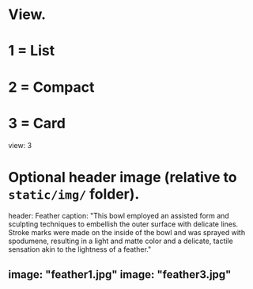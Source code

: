# View.
#   1 = List
#   2 = Compact
#   3 = Card
view: 3

# Optional header image (relative to `static/img/` folder).
header: Feather 
  caption: "This bowl employed an assisted form and sculpting techniques to embellish the outer surface with delicate lines. Stroke marks were made on the inside of the bowl and was sprayed with spodumene, resulting in a light and matte color and a delicate, tactile sensation akin to the lightness of a feather."
 
  image: "feather1.jpg"
  image: "feather3.jpg"
---

